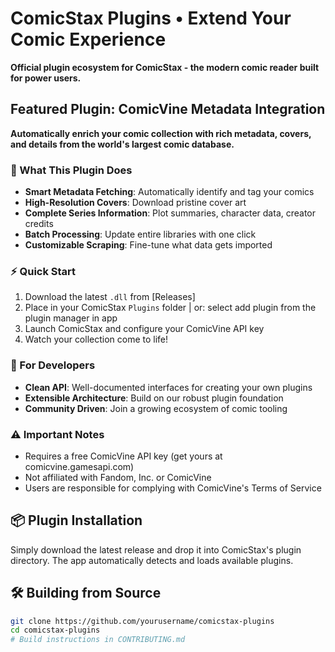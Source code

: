 # ComicStax Plugins • Extend Your Comic Experience

**Official plugin ecosystem for ComicStax - the modern comic reader built for power users.**

## Featured Plugin: ComicVine Metadata Integration

**Automatically enrich your comic collection with rich metadata, covers, and details from the world's largest comic database.**

### 🚀 What This Plugin Does
- **Smart Metadata Fetching**: Automatically identify and tag your comics
- **High-Resolution Covers**: Download pristine cover art
- **Complete Series Information**: Plot summaries, character data, creator credits
- **Batch Processing**: Update entire libraries with one click
- **Customizable Scraping**: Fine-tune what data gets imported

### ⚡ Quick Start
1. Download the latest `.dll` from [Releases]
2. Place in your ComicStax `Plugins` folder | or: select add plugin from the plugin manager in app
3. Launch ComicStax and configure your ComicVine API key
4. Watch your collection come to life!

### 🔧 For Developers
- **Clean API**: Well-documented interfaces for creating your own plugins
- **Extensible Architecture**: Build on our robust plugin foundation
- **Community Driven**: Join a growing ecosystem of comic tooling

### ⚠️ Important Notes
- Requires a free ComicVine API key (get yours at comicvine.gamesapi.com)
- Not affiliated with Fandom, Inc. or ComicVine
- Users are responsible for complying with ComicVine's Terms of Service

## 📦 Plugin Installation
Simply download the latest release and drop it into ComicStax's plugin directory. The app automatically detects and loads available plugins.

## 🛠 Building from Source
```bash
git clone https://github.com/yourusername/comicstax-plugins
cd comicstax-plugins
# Build instructions in CONTRIBUTING.md
